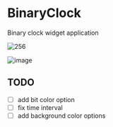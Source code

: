 # BinaryClock
Binary clock widget application 


![256](https://github.com/chanwoo040531/BinaryClock/assets/114650607/25fd83c4-4536-43a8-8a53-9e034a2792c6)


![image](https://github.com/chanwoo040531/BinaryClock/assets/114650607/5076e270-5cd0-4193-9b50-b756463596d0)

## TODO
 - [ ] add bit color option
 - [ ] fix time interval
 - [ ] add background color options